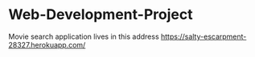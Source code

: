 # Web-Development-Project
Movie search application lives in this address
https://salty-escarpment-28327.herokuapp.com/

